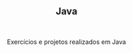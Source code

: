<h2 align="center"> Java </h2>
<br>
<p align="center"> Exercícios e projetos realizados em Java </p>
